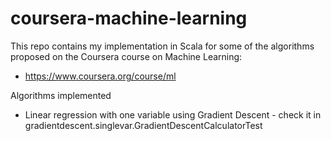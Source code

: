 # coursera-machine-learning

This repo contains my implementation in Scala for some of the algorithms proposed on the Coursera course on Machine Learning:

- https://www.coursera.org/course/ml

Algorithms implemented

- Linear regression with one variable using Gradient Descent - check it in gradientdescent.singlevar.GradientDescentCalculatorTest
